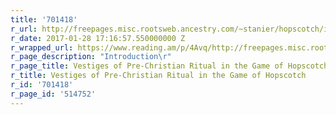 ```yaml
---
title: '701418'
r_url: http://freepages.misc.rootsweb.ancestry.com/~stanier/hopscotch/index.html
r_date: 2017-01-28 17:16:57.550000000 Z
r_wrapped_url: https://www.reading.am/p/4Avq/http://freepages.misc.rootsweb.ancestry.com/~stanier/hopscotch/index.html
r_page_description: "Introduction\r"
r_page_title: Vestiges of Pre-Christian Ritual in the Game of Hopscotch
r_title: Vestiges of Pre-Christian Ritual in the Game of Hopscotch
r_id: '701418'
r_page_id: '514752'
---
```


